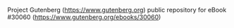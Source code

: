 Project Gutenberg (https://www.gutenberg.org) public repository for eBook #30060 (https://www.gutenberg.org/ebooks/30060)
